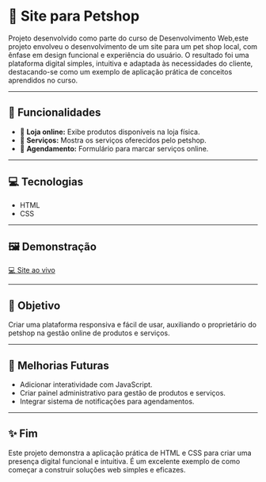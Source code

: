 # 🐾 Site para Petshop

 Projeto desenvolvido como parte do curso de Desenvolvimento Web,este projeto envolveu o desenvolvimento de um site para um pet shop local, com ênfase em design funcional e experiência do usuário. O resultado foi uma plataforma digital simples, intuitiva e adaptada às necessidades do cliente, destacando-se como um exemplo de aplicação prática de conceitos aprendidos no curso.

---

## 🌟 Funcionalidades
- 🛒 **Loja online:** Exibe produtos disponíveis na loja física.  
- 🐶 **Serviços:** Mostra os serviços oferecidos pelo petshop.  
- 📅 **Agendamento:** Formulário para marcar serviços online.  

---

## 💻 Tecnologias
- HTML  
- CSS  

---

## 🖼️ Demonstração

[💻 Site ao vivo](https://euericmelo.github.io/PetCode/)  

---

## 🎯 Objetivo
Criar uma plataforma responsiva e fácil de usar, auxiliando o proprietário do petshop na gestão online de produtos e serviços.  

---

## 🔧 Melhorias Futuras
- Adicionar interatividade com JavaScript.  
- Criar painel administrativo para gestão de produtos e serviços.  
- Integrar sistema de notificações para agendamentos.  

---

## ✨ Fim
Este projeto demonstra a aplicação prática de HTML e CSS para criar uma presença digital funcional e intuitiva. É um excelente exemplo de como começar a construir soluções web simples e eficazes.
